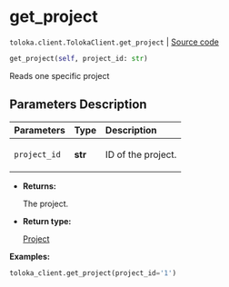 # get_project
`toloka.client.TolokaClient.get_project` | [Source code](https://github.com/Toloka/toloka-kit/blob/v1.0.1/src/client/__init__.py#L40)

```python
get_project(self, project_id: str)
```

Reads one specific project

## Parameters Description

| Parameters | Type | Description |
| :----------| :----| :-----------|
`project_id`|**str**|<p>ID of the project.</p>

* **Returns:**

  The project.

* **Return type:**

  [Project](toloka.client.project.Project.md)

**Examples:**

```python
toloka_client.get_project(project_id='1')
```
